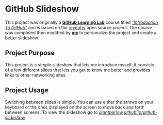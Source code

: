 # GitHub Slideshow

This project was originally a [**GitHub Learning Lab**](https://lab.github.com) course titled [*"Introduction To GitHub"*](https://lab.github.com/githubtraining/introduction-to-github) and is based on the [reveal.js](https://github.com/hakimel/reveal.js/) open source project. The course was completed then modified by [**me**](https://github.com/alantbarlow) to personalize the project and create a better slideshow.

## Project Purpose

This project is a simple slideshow that lets me introduce myself. It consists of a few different slides that lets you get to know me better and provides links to other networking sites.

## Project Usage

Switching between slides is simple. You can use either the arrows on your keyboard or the ones displayed on the screen to move back and forth between screens. To view the slideshow go to [*alantbarlow.github.io/github-slideshow*](https://alantbarlow.github.io/github-slideshow).
